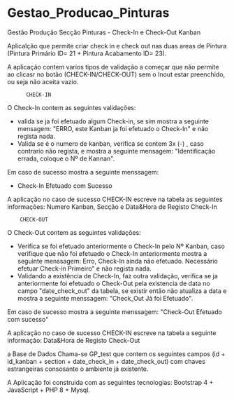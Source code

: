 # Gestao_Producao_Pinturas
Gestão Produção Secção Pinturas - Check-In e Check-Out Kanban

Aplicalção que permite criar check in e check out nas duas areas de Pintura (Pintura Primário ID= 21 + Pintura Acabamento ID= 23).

A aplicação contem varios tipos de validação a começar que não permite ao clicasr no botão (CHECK-IN/CHECK-OUT) sem o Inout estar preenchido, ou seja não aceita vazio.

          CHECK-IN
O Check-In contem as seguintes validações:
 - valida se ja foi efetuado algum Check-in, se sim mostra a seguinte mensagem: "ERRO, este Kanban ja foi efetuado o Check-In" e não regista nada.
 - Valida se é o numero de kanban, verifica se contem 3x (-) , caso contrario não regista, e mostra a seguinte mensagem: "Identificação errada, coloque o Nº de    Kannan".
 
 Em caso de sucesso mostra a seguinte menssagem:
 - Check-In Efetuado com Sucesso
 
 A aplicação no caso de sucesso CHECK-IN escreve na tabela as seguintes informações: Numero Kanban, Secção e Data&Hora de Registo Check-In

        CHECK-OUT
O Check-Out contem as seguintes validações:
  - Verifica se foi efetuado anteriormente o Check-In pelo Nº Kanban, caso verifique que não foi efetuado o Check-In anteriormente mostra a seguinte menssagem: Erro, Check-In ainda não efetuado. Necessário efetuar Check-in Primeiro" e não regista nada.
  - Validando a existência de Check-In, faz outra validação, verifica se ja anteriormente foi efetuado o Check-Out pela existencia de data no campo "date_check_out" da tabela, se existir então não atualiza a data e mostra a seguinte menssagem: "Check_Out Já foi Efetuado".
  
Em caso de sucesso mostra a seguinte menssagem:
  "Check-Out Efetuado com sucesso"
  
  A aplicação no caso de sucesso CHECK-IN escreve na tabela a seguinte informação: Data&Hora de Registo Check-Out
  
  a Base de Dados Chama-se GP_test que contem os seguintes campos (id + id_kanban + section + date_check_in + date_check_out) com chaves estrangeiras consosante o ambiente já existente. 
  
  A Aplicação foi construida com as seguintes tecnologias: Bootstrap 4 + JavaScript + PHP 8 + Mysql.
